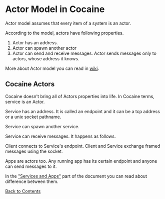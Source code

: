 # Actor Model in Cocaine

Actor model assumes that every item of a system is an actor.

According to the model, actors have following properties.

1. Actor has an address.
1. Actor can spawn another actor
1. Actor can send and receive messages. Actor sends messages only to actors, whose address it knows.

More about Actor model you can read in [wiki](http://en.wikipedia.org/wiki/Actor_model).

## Cocaine Actors

Cocaine doesn't bring all of Actors properties into life. In Cocaine terms, service is an Actor.

Service has an address. It is called an endpoint and it can be a tcp address or a unix socket pathname.

Service can spawn another service.

Service can receive messages. It happens as follows.

Client connects to Service's endpoint. Client and Service exchange framed messages using the socket.

Apps are actors too. Any running app has its certain endpoint and anyone can send messages to it.

In the ["Services and Apps"](general_info_services_and_apps.md) part of the document you can read about difference between them.



[Back to Contents](contents.md)

